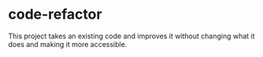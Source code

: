 # code-refactor
This project takes an existing code and improves it without changing what it does and making it more accessible. 
